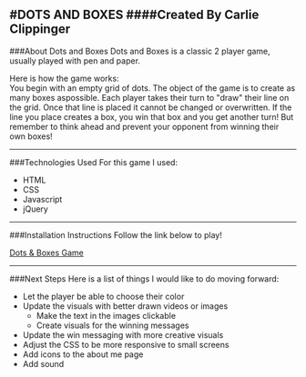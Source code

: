 #DOTS AND BOXES
####Created By Carlie Clippinger
--------
###About Dots and Boxes
Dots and Boxes is a classic 2 player game, usually played with pen and paper.  

Here is how the game works:  
You begin with an empty grid of dots. The object of the game is to create as many boxes aspossible. Each player takes their turn to "draw" their line on the grid. Once that line is placed it cannot be changed or overwritten. If the line you place creates a box, you win that box and you get another turn! But remember to think ahead and prevent your opponent from winning their own boxes! 

--------
###Technologies Used
For this game I used:
* HTML
* CSS
* Javascript
* jQuery

--------
###Installation Instructions
Follow the link below to play!

[Dots & Boxes Game](https://carliesachiko.github.io/dots-and-boxes/index.html)

--------
###Next Steps
Here is a list of things I would like to do moving forward:
* Let the player be able to choose their color
* Update the visuals with better drawn videos or images
    * Make the text in the images clickable
    * Create visuals for the winning messages
* Update the win messaging with more creative visuals
* Adjust the CSS to be more responsive to small screens
* Add icons to the about me page
* Add sound
